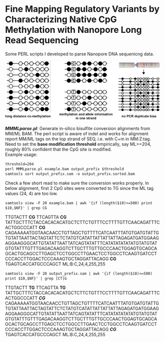 
# Fine Mapping Regulatory Variants by Characterizing Native CpG Methylation with Nanopore Long Read Sequencing 
Some PERL scripts I developed to parse Nanopore DNA sequenicng data.

![Picture1](https://github.com/Yijun-Tian/Nanopore/blob/main/NanoporeMethylationUse.png)

**_MMMLparse.pl_**: Generate in-silico bisulfite conversion alignments from MM/ML BAM. The perl script is aware of indel and works for alignment report MM/ML tags on the top strand of SEQ, i.e. with C+m in MM:Z:tag.  
  Need to set the **base modification threshold** empirically, say ML>=204, roughly 80% confident that the CpG site is modified.  
  Example usage:  
```
threshold=204
perl MMMLparse.pl example.bam output_prefix $threshold
samtools sort output_prefix.sam -o output_prefix.sorted.bam
```

Check a few short read to make sure the conversion works properly. In below alignment, first 2 CpG sites were converted to TG since the ML tag values (24, 4) are too low. 
```
samtools view -F 20 example.bam | awk '{if (length($10)<=500) print $10,$NF}' | grep CG

```
TTGTACTT **__CG__** TTCAGTTA **__CG__** TATTGCTTTCTACCACACACATGCTCTTCTGTTTCCTTTTGTTCAACAGATTTCACTGGCCCATT **__CG__** CAGAAAAATGGTAACAACCTGTTAGCTGTTTTCATCAATTTATGTGATGTATTGTGTATTAATTACTAGTATTCTCTATGTCATATTATTATTATTAGAGATGATGGAAGAGGAAGGGCATTGTATATTAATTATCAGTATATTTCATATATATATATGTATGTATGTGTATTTGTTTGAGACAAGGTCTTGCTTTGTTGCCCAACTGGAGTGCAGCAGCACTGCAGCCTTGAGCTCCTGGCCTTGAACTCCTGGCCTCAAGTGATCCTCCCACCTTGGACTCCCAAAGTGCTAGGATTACAGG **__CG__** TGAGTCACCATGCCCAGCT ML:B:C,24,4,255,255
```
samtools view -F 20 output_prefix.sam | awk '{if (length($10)<=500) print $10,$NF}' | grep [CT]G
```
TTGTACTT **__TG__** TTCAGTTA **__TG__** TATTGCTTTCTACCACACACATGCTCTTCTGTTTCCTTTTGTTCAACAGATTTCACTGGCCCATT **_CG_** CAGAAAAATGGTAACAACCTGTTAGCTGTTTTCATCAATTTATGTGATGTATTGTGTATTAATTACTAGTATTCTCTATGTCATATTATTATTATTAGAGATGATGGAAGAGGAAGGGCATTGTATATTAATTATCAGTATATTTCATATATATATATGTATGTATGTGTATTTGTTTGAGACAAGGTCTTGCTTTGTTGCCCAACTGGAGTGCAGCAGCACTGCAGCCTTGAGCTCCTGGCCTTGAACTCCTGGCCTCAAGTGATCCTCCCACCTTGGACTCCCAAAGTGCTAGGATTACAGG **_CG_** TGAGTCACCATGCCCAGCT ML:B:C,24,4,255,255







